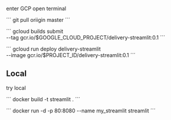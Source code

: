 enter GCP open terminal 

´´´
git pull oriigin master
´´´


´´´
gcloud builds submit \
  --tag gcr.io/$GOOGLE_CLOUD_PROJECT/delivery-streamlit:0.1
´´´

´´´
gcloud run deploy delivery-streamlit \
  --image gcr.io/$PROJECT_ID/delivery-streamlit:0.1
´´´

## Local 

try local 

´´´
docker build -t streamlit .
´´´

´´´
docker run -d -p 80:8080 --name my_streamlit streamlit 
´´´